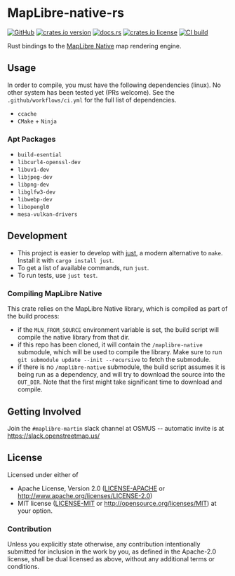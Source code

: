 # MapLibre-native-rs

[![GitHub](https://img.shields.io/badge/github-nyurik/maplibre--native--rs-8da0cb?logo=github)](https://github.com/nyurik/maplibre-native-rs)
[![crates.io version](https://img.shields.io/crates/v/maplibre_native)](https://crates.io/crates/maplibre_native)
[![docs.rs](https://img.shields.io/docsrs/maplibre_native)](https://docs.rs/maplibre_native)
[![crates.io license](https://img.shields.io/crates/l/maplibre_native)](https://github.com/nyurik/maplibre-native-rs/blob/main/LICENSE-APACHE)
[![CI build](https://github.com/nyurik/maplibre-native-rs/actions/workflows/ci.yml/badge.svg)](https://github.com/nyurik/maplibre-native-rs/actions)

Rust bindings to the [MapLibre Native](https://github.com/maplibre/maplibre-native) map rendering engine.

## Usage

In order to compile, you must have the following dependencies (linux). No other system has been tested yet (PRs welcome). See the `.github/workflows/ci.yml` for the full list of dependencies.

* `ccache`
* `CMake` + `Ninja`

### Apt Packages
* `build-esential`
* `libcurl4-openssl-dev`
* `libuv1-dev`
* `libjpeg-dev`
* `libpng-dev`
* `libglfw3-dev`
* `libwebp-dev`
* `libopengl0`
* `mesa-vulkan-drivers`

## Development

* This project is easier to develop with [just](https://github.com/casey/just#readme), a modern alternative to `make`.
  Install it with `cargo install just`.
* To get a list of available commands, run `just`.
* To run tests, use `just test`.

### Compiling MapLibre Native

This crate relies on the MapLibre Native library, which is compiled as part of the build process:
* if the `MLN_FROM_SOURCE` environment variable is set, the build script will compile the native library from that dir.
* if this repo has been cloned, it will contain the `/maplibre-native` submodule, which will be used to compile the library. Make sure to run `git submodule update --init --recursive` to fetch the submodule.
* if there is no `/maplibre-native` submodule, the build script assumes it is being run as a dependency, and will try to download the source into the `OUT_DIR`.  Note that the first might take significant time to download and compile.

## Getting Involved

Join the `#maplibre-martin` slack channel at OSMUS -- automatic invite is at <https://slack.openstreetmap.us/>

## License

Licensed under either of

* Apache License, Version 2.0 ([LICENSE-APACHE](LICENSE-APACHE) or <http://www.apache.org/licenses/LICENSE-2.0>)
* MIT license ([LICENSE-MIT](LICENSE-MIT) or <http://opensource.org/licenses/MIT>)
  at your option.

### Contribution

Unless you explicitly state otherwise, any contribution intentionally
submitted for inclusion in the work by you, as defined in the
Apache-2.0 license, shall be dual licensed as above, without any
additional terms or conditions.
